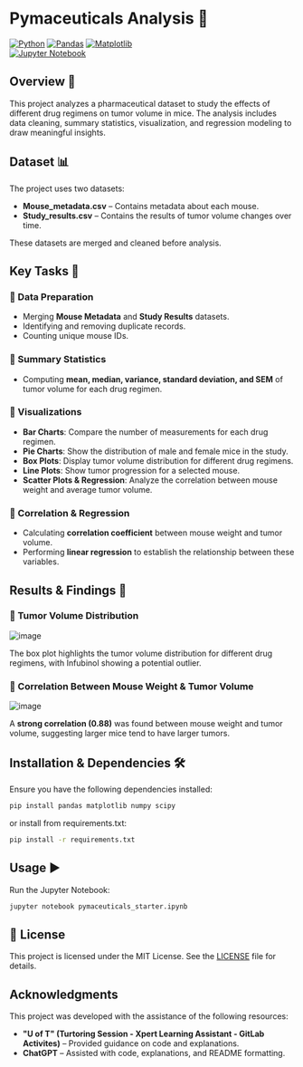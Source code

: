 # Pymaceuticals Analysis 🧪  

[![Python](https://img.shields.io/badge/Python-3.8%2B-blue)](https://www.python.org/downloads/release/python-380/)
[![Pandas](https://img.shields.io/badge/Pandas-Library-yellow)](https://pandas.pydata.org/) 
[![Matplotlib](https://img.shields.io/badge/Matplotlib-3.4+-red)](https://matplotlib.org/)  
[![Jupyter Notebook](https://img.shields.io/badge/Jupyter-Notebook-orange)](https://jupyter.org/)  

## Overview 📌  
This project analyzes a pharmaceutical dataset to study the effects of different drug regimens on tumor volume in mice. The analysis includes data cleaning, summary statistics, visualization, and regression modeling to draw meaningful insights.  

## Dataset 📊  
The project uses two datasets:  
- **Mouse_metadata.csv** – Contains metadata about each mouse.  
- **Study_results.csv** – Contains the results of tumor volume changes over time.  

These datasets are merged and cleaned before analysis.  

## Key Tasks 🚀  

### 🔹 Data Preparation  
- Merging **Mouse Metadata** and **Study Results** datasets.  
- Identifying and removing duplicate records.  
- Counting unique mouse IDs.  

### 🔹 Summary Statistics  
- Computing **mean, median, variance, standard deviation, and SEM** of tumor volume for each drug regimen.  

### 🔹 Visualizations  
- **Bar Charts**: Compare the number of measurements for each drug regimen.  
- **Pie Charts**: Show the distribution of male and female mice in the study.  
- **Box Plots**: Display tumor volume distribution for different drug regimens.  
- **Line Plots**: Show tumor progression for a selected mouse.  
- **Scatter Plots & Regression**: Analyze the correlation between mouse weight and average tumor volume.  

### 🔹 Correlation & Regression  
- Calculating **correlation coefficient** between mouse weight and tumor volume.  
- Performing **linear regression** to establish the relationship between these variables.  

## Results & Findings 📌  

### 📍 Tumor Volume Distribution  
![image](https://github.com/user-attachments/assets/34803b8d-a6e7-41b1-a0f3-1aaaab59bfa3)
 
The box plot highlights the tumor volume distribution for different drug regimens, with Infubinol showing a potential outlier.  

### 📍 Correlation Between Mouse Weight & Tumor Volume  
![image](https://github.com/user-attachments/assets/0f199ca9-39ea-4a42-9c26-6fb2b8dcab58)

A **strong correlation (0.88)** was found between mouse weight and tumor volume, suggesting larger mice tend to have larger tumors.  

## Installation & Dependencies 🛠  
Ensure you have the following dependencies installed:  

```bash
pip install pandas matplotlib numpy scipy
```
or install from requirements.txt:
```bash
pip install -r requirements.txt
```

## Usage ▶️
Run the Jupyter Notebook:
```bash
jupyter notebook pymaceuticals_starter.ipynb
```
## 📜 License
This project is licensed under the MIT License. See the [LICENSE](LICENSE) file for details.


## Acknowledgments

This project was developed with the assistance of the following resources:

- **"U of T" (Turtoring Session - Xpert Learning Assistant - GitLab Activites)** – Provided guidance on code and explanations.
- **ChatGPT** – Assisted with code, explanations, and README formatting. 
